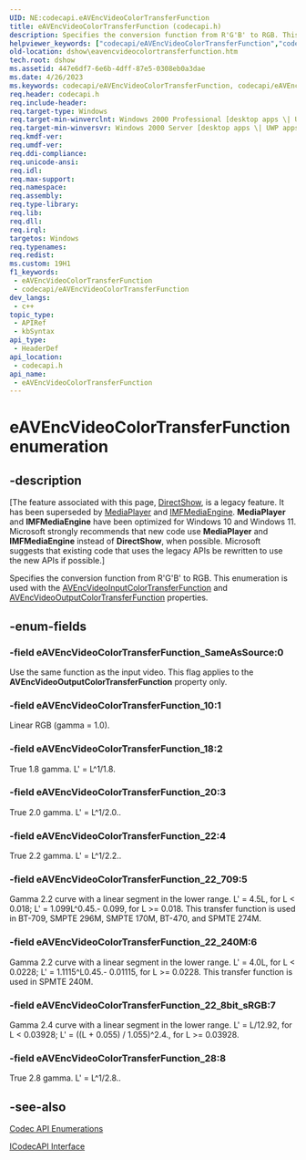 ```yaml
---
UID: NE:codecapi.eAVEncVideoColorTransferFunction
title: eAVEncVideoColorTransferFunction (codecapi.h)
description: Specifies the conversion function from R'G'B' to RGB. This enumeration is used with the AVEncVideoInputColorTransferFunction and AVEncVideoOutputColorTransferFunction properties.
helpviewer_keywords: ["codecapi/eAVEncVideoColorTransferFunction","codecapi/eAVEncVideoColorTransferFunction_10","codecapi/eAVEncVideoColorTransferFunction_18","codecapi/eAVEncVideoColorTransferFunction_20","codecapi/eAVEncVideoColorTransferFunction_22","codecapi/eAVEncVideoColorTransferFunction_22_240M","codecapi/eAVEncVideoColorTransferFunction_22_709","codecapi/eAVEncVideoColorTransferFunction_22_8bit_sRGB","codecapi/eAVEncVideoColorTransferFunction_28","codecapi/eAVEncVideoColorTransferFunction_SameAsSource","dshow.eavencvideocolortransferfunction","eAVEncVideoColorTransferFunction","eAVEncVideoColorTransferFunction enumeration [DirectShow]","eAVEncVideoColorTransferFunctionEnumeration","eAVEncVideoColorTransferFunction_10","eAVEncVideoColorTransferFunction_18","eAVEncVideoColorTransferFunction_20","eAVEncVideoColorTransferFunction_22","eAVEncVideoColorTransferFunction_22_240M","eAVEncVideoColorTransferFunction_22_709","eAVEncVideoColorTransferFunction_22_8bit_sRGB","eAVEncVideoColorTransferFunction_28","eAVEncVideoColorTransferFunction_SameAsSource"]
old-location: dshow\eavencvideocolortransferfunction.htm
tech.root: dshow
ms.assetid: 447e6df7-6e6b-4dff-87e5-0308eb0a3dae
ms.date: 4/26/2023
ms.keywords: codecapi/eAVEncVideoColorTransferFunction, codecapi/eAVEncVideoColorTransferFunction_10, codecapi/eAVEncVideoColorTransferFunction_18, codecapi/eAVEncVideoColorTransferFunction_20, codecapi/eAVEncVideoColorTransferFunction_22, codecapi/eAVEncVideoColorTransferFunction_22_240M, codecapi/eAVEncVideoColorTransferFunction_22_709, codecapi/eAVEncVideoColorTransferFunction_22_8bit_sRGB, codecapi/eAVEncVideoColorTransferFunction_28, codecapi/eAVEncVideoColorTransferFunction_SameAsSource, dshow.eavencvideocolortransferfunction, eAVEncVideoColorTransferFunction, eAVEncVideoColorTransferFunction enumeration [DirectShow], eAVEncVideoColorTransferFunctionEnumeration, eAVEncVideoColorTransferFunction_10, eAVEncVideoColorTransferFunction_18, eAVEncVideoColorTransferFunction_20, eAVEncVideoColorTransferFunction_22, eAVEncVideoColorTransferFunction_22_240M, eAVEncVideoColorTransferFunction_22_709, eAVEncVideoColorTransferFunction_22_8bit_sRGB, eAVEncVideoColorTransferFunction_28, eAVEncVideoColorTransferFunction_SameAsSource
req.header: codecapi.h
req.include-header: 
req.target-type: Windows
req.target-min-winverclnt: Windows 2000 Professional [desktop apps \| UWP apps]
req.target-min-winversvr: Windows 2000 Server [desktop apps \| UWP apps]
req.kmdf-ver: 
req.umdf-ver: 
req.ddi-compliance: 
req.unicode-ansi: 
req.idl: 
req.max-support: 
req.namespace: 
req.assembly: 
req.type-library: 
req.lib: 
req.dll: 
req.irql: 
targetos: Windows
req.typenames: 
req.redist: 
ms.custom: 19H1
f1_keywords:
 - eAVEncVideoColorTransferFunction
 - codecapi/eAVEncVideoColorTransferFunction
dev_langs:
 - c++
topic_type:
 - APIRef
 - kbSyntax
api_type:
 - HeaderDef
api_location:
 - codecapi.h
api_name:
 - eAVEncVideoColorTransferFunction
---
```


# eAVEncVideoColorTransferFunction enumeration


## -description

\[The feature associated with this page, [DirectShow](/windows/win32/directshow/directshow), is a legacy feature. It has been superseded by [MediaPlayer](/uwp/api/Windows.Media.Playback.MediaPlayer) and [IMFMediaEngine](/windows/win32/api/mfmediaengine/nn-mfmediaengine-imfmediaengine). **MediaPlayer** and **IMFMediaEngine** have been optimized for Windows 10 and Windows 11. Microsoft strongly recommends that new code use **MediaPlayer** and **IMFMediaEngine** instead of **DirectShow**, when possible. Microsoft suggests that existing code that uses the legacy APIs be rewritten to use the new APIs if possible.\]

Specifies the conversion function from R'G'B' to RGB. This enumeration is used with the <a href="/windows/desktop/DirectShow/avencvideoinputcolortransferfunction-property">AVEncVideoInputColorTransferFunction</a> and <a href="/windows/desktop/DirectShow/avencvideooutputcolortransferfunction-property">AVEncVideoOutputColorTransferFunction</a> properties.

## -enum-fields

### -field eAVEncVideoColorTransferFunction_SameAsSource:0

Use the same function as the input video. This flag applies to the <b>AVEncVideoOutputColorTransferFunction</b> property only.

### -field eAVEncVideoColorTransferFunction_10:1

Linear RGB (gamma = 1.0).

### -field eAVEncVideoColorTransferFunction_18:2

True 1.8 gamma. L' = L^1/1.8.

### -field eAVEncVideoColorTransferFunction_20:3

True 2.0 gamma. L' = L^1/2.0..

### -field eAVEncVideoColorTransferFunction_22:4

True 2.2 gamma. L' = L^1/2.2..

### -field eAVEncVideoColorTransferFunction_22_709:5

Gamma 2.2 curve with a linear segment in the lower range. L' = 4.5L, for L &lt; 0.018; L' = 1.099L^0.45.- 0.099, for L &gt;= 0.018. This transfer function is used in BT-709, SMPTE 296M, SMPTE 170M, BT-470, and SPMTE 274M.

### -field eAVEncVideoColorTransferFunction_22_240M:6

Gamma 2.2 curve with a linear segment in the lower range. L' = 4.0L, for L &lt; 0.0228; L' = 1.1115^L0.45.- 0.01115, for L &gt;= 0.0228. This transfer function is used in SPMTE 240M.

### -field eAVEncVideoColorTransferFunction_22_8bit_sRGB:7

Gamma 2.4 curve with a linear segment in the lower range. L' = L/12.92, for L &lt; 0.03928; L' = ((L + 0.055) / 1.055)^2.4., for L &gt;= 0.03928.

### -field eAVEncVideoColorTransferFunction_28:8

True 2.8 gamma. L' = L^1/2.8..

## -see-also

<a href="/windows/desktop/DirectShow/codec-api-enumerations">Codec API Enumerations</a>



<a href="/windows/desktop/api/strmif/nn-strmif-icodecapi">ICodecAPI Interface</a>
